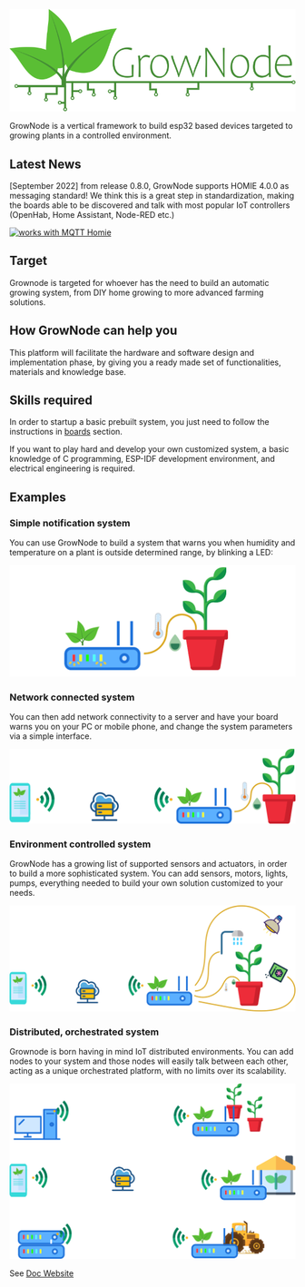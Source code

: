 
<p align="center">
<img src="docs/img/grownode_logo_full.png">
</p>

GrowNode is a vertical framework to build esp32 based devices targeted to growing plants in a controlled environment.

## Latest News

[September 2022] from release 0.8.0, GrowNode supports HOMIE 4.0.0 as messaging standard! We think this is a great step in standardization, making the boards able to be discovered and talk with most popular IoT controllers (OpenHab, Home Assistant, Node-RED etc.)

<a href="https://homieiot.github.io/">
  <img src="https://homieiot.github.io/img/works-with-homie.png" alt="works with MQTT Homie">
</a>

## Target

Grownode is targeted for whoever has the need to build an automatic growing system, from DIY home growing to more advanced farming solutions.

## How GrowNode can help you

This platform will facilitate the hardware and software design and implementation phase, by giving you a ready made set of functionalities, materials and knowledge base. 

## Skills required

In order to startup a basic prebuilt system, you just need to follow the instructions in [boards](boards.md) section.

If you want to play hard and develop your own customized system, a basic knowledge of C programming, ESP-IDF development environment, and electrical engineering is required.

## Examples

### Simple notification system

You can use GrowNode to build a system that warns you when humidity and temperature on a plant is outside determined range, by blinking a LED:

![simple configuration](docs/resources/images/easypot1_simple.png)

### Network connected system

You can then add network connectivity to a server and have your board warns you on your PC or mobile phone, and change the system parameters via a simple interface.

![network configuration](docs/resources/images/easypot1_network.png)

### Environment controlled system

GrowNode has a growing list of supported sensors and actuators, in order to build a more sophisticated system. You can add sensors, motors, lights, pumps, everything needed to build your own solution customized to your needs.

![network controlled configuration](docs/resources/images/easypot1_network_full.png)

### Distributed, orchestrated system

Grownode is born having in mind IoT distributed environments. You can add nodes to your system and those nodes will easily talk between each other, acting as a unique orchestrated platform, with no limits over its scalability.

![orchestration](docs/resources/images/easypot1_orchestration.png)

See [Doc Website](https://ogghst.github.io/grownode/)

